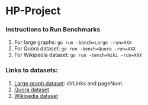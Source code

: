 # HP-Project

### Instructions to Run Benchmarks
1. For large graphs:  `go run -bench=Large -run=XXX`
2. For Quora dataset: `go run -bench=Quora -run=XXX`
3. For Wikipedia dataset: `go run -bench=Wiki -run=XXX`

### Links to datasets:
1. [Large graph dataset](http://cfinder.org/wiki/?n=Main.Data#toc1): dirLinks and pageNum.
2. [Quora dataset](https://www.kaggle.com/c/quora-question-pairs/data)
3. [Wikipedia dataset](http://snap.stanford.edu/data/wiki-Vote.html)
